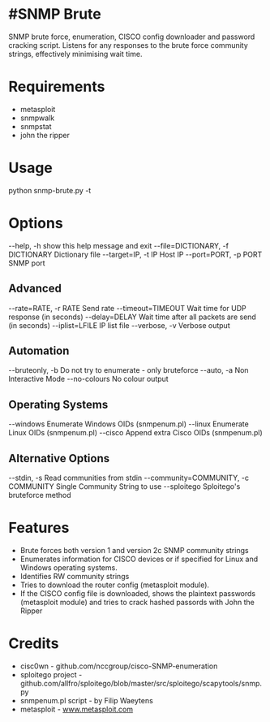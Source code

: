 #SNMP Brute
========================
SNMP brute force, enumeration, CISCO config downloader and password cracking script.
Listens for any responses to the brute force community strings, effectively minimising wait time.

Requirements	
=======================
* metasploit
* snmpwalk
* snmpstat
* john the ripper

Usage	
=======================
  python snmp-brute.py -t <IP>

Options
=======
--help, -h              show this help message and exit
--file=DICTIONARY, 
	-f DICTIONARY   Dictionary file
--target=IP, -t IP      Host IP
--port=PORT, -p PORT    SNMP port

Advanced
--------
--rate=RATE, -r RATE    Send rate
--timeout=TIMEOUT       Wait time for UDP response (in seconds)
--delay=DELAY           Wait time after all packets are send (in seconds)
--iplist=LFILE          IP list file
--verbose, -v           Verbose output

Automation
----------
--bruteonly, -b         Do not try to enumerate - only bruteforce
--auto, -a              Non Interactive Mode
--no-colours            No colour output

Operating Systems
-----------------
--windows               Enumerate Windows OIDs (snmpenum.pl)
--linux                 Enumerate Linux OIDs (snmpenum.pl)
--cisco                 Append extra Cisco OIDs (snmpenum.pl)

Alternative Options
-------------------
--stdin, -s             Read communities from stdin
--community=COMMUNITY, 
	-c COMMUNITY    Single Community String to use
--sploitego             Sploitego's bruteforce method

Features	
=======================
* Brute forces both version 1 and version 2c SNMP community strings
* Enumerates information for CISCO devices or if specified for Linux and Windows operating systems.
* Identifies RW community strings
* Tries to download the router config (metasploit module).
* If the CISCO config file is downloaded, shows the plaintext passwords (metasploit module) and tries to crack hashed passords with John the Ripper

Credits	
=======================
* cisc0wn - github.com/nccgroup/cisco-SNMP-enumeration
* sploitego project - github.com/allfro/sploitego/blob/master/src/sploitego/scapytools/snmp.py
* snmpenum.pl script - by Filip Waeytens
* metasploit - www.metasploit.com
